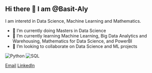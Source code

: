 ## Hi there 👋 I am @Basit-Aly
I am interetd in Data Science, Machine Learning and Mathematics. 

- 🔭 I’m currently doing Masters in Data Science
- 🌱 I’m currently learning Machine Learning, Big Data Analytics and Warehousing, Mathematics for Data Science, and PowerBI 
- 👯 I’m looking to collaborate on Data Science and ML projects

![Python](https://img.shields.io/badge/Python-3776AB?style=for-the-badge&logo=python&logoColor=white)
![SQL](https://img.shields.io/badge/SQL-4479A1?style=for-the-badge&logo=postgresql&logoColor=white)

[Email](mailto:basit53.ali@gmail.com)
[LinkedIn](https://www.linkedin.com/in/basit-ali-35412329b)



